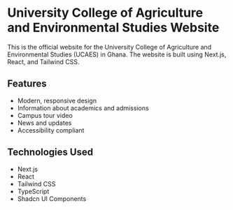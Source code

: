 # University College of Agriculture and Environmental Studies Website

This is the official website for the University College of Agriculture and Environmental Studies (UCAES) in Ghana. The website is built using Next.js, React, and Tailwind CSS.

## Features

- Modern, responsive design
- Information about academics and admissions
- Campus tour video
- News and updates
- Accessibility compliant

## Technologies Used

- Next.js
- React
- Tailwind CSS
- TypeScript
- Shadcn UI Components 